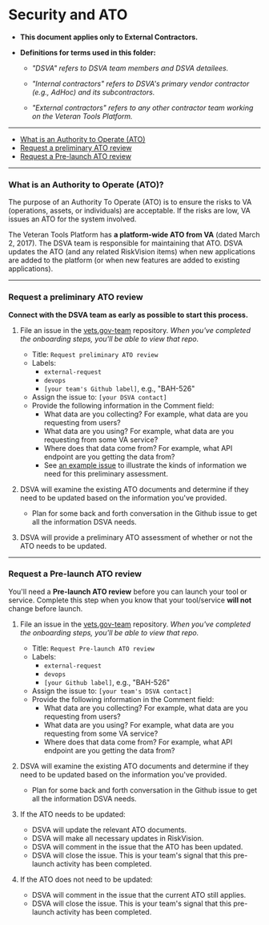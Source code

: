 # Security and ATO


* **This document applies only to External Contractors.**

* **Definitions for terms used in this folder:**

  * *"DSVA" refers to DSVA team members and DSVA detailees.*

  * *"Internal contractors" refers to DSVA's primary vendor contractor (e.g., AdHoc) and its subcontractors.*

  * *"External contractors" refers to any other contractor team working on the Veteran Tools Platform.*

<hr>

* [What is an Authority to Operate (ATO)](#what-is-an-authority-to-operate-ato)
* [Request a preliminary ATO review](#request-a-preliminary-ato-review)
* [Request a Pre-launch ATO review](#request-a-pre-launch-ato-review)

<hr>

### What is an Authority to Operate (ATO)?

The purpose of an Authority To Operate (ATO) is to ensure the risks to VA (operations, assets, or individuals) are acceptable. If the risks are low, VA issues an ATO for the system involved.

The Veteran Tools Platform has **a platform-wide ATO from VA** (dated March 2, 2017). The DSVA team is responsible for maintaining that ATO. DSVA updates the ATO (and any related RiskVision items) when new applications are added to the platform (or when new features are added to existing applications).

<hr>

### Request a preliminary ATO review

**Connect with the DSVA team as early as possible to start this process.**

1. File an issue in the <a href="https://github.com/department-of-veterans-affairs/vets.gov-team" target="_blank">vets.gov-team</a> repository. *When you've completed the onboarding steps, you'll be able to view that repo.*
    * Title: ```Request preliminary ATO review```
    * Labels:
      * ```external-request```
      * ```devops```
      * ```[your team's Github label]```, e.g., "BAH-526"
    * Assign the issue to: ```[your DSVA contact]```
    * Provide the following information in the Comment field: 
      * What data are you collecting? For example, what data are you requesting from users?
      * What data are you using? For example, what data are you requesting from some VA service?
      * Where does that data come from? For example, what API endpoint are you getting the data from?
      * See [an example issue](https://github.com/department-of-veterans-affairs/vets.gov-ato/issues/318) to illustrate the kinds of information we need for this preliminary assessment.
1. DSVA will examine the existing ATO documents and determine if they need to be updated based on the information you've provided.
    * Plan for some back and forth conversation in the Github issue to get all the information DSVA needs.

1. DSVA will provide a preliminary ATO assessment of whether or not the ATO needs to be updated.

<hr>

### Request a Pre-launch ATO review

You'll need a **Pre-launch ATO review** before you can launch your tool or service. Complete this step when you know that your tool/service **will not** change before launch.

1. File an issue in the <a href="https://github.com/department-of-veterans-affairs/vets.gov-team" target="_blank">vets.gov-team</a> repository. *When you've completed the onboarding steps, you'll be able to view that repo.*
    * Title: ```Request Pre-launch ATO review```
    * Labels:
      * ```external-request```
      * ```devops```
      * ```[your Github label]```, e.g., "BAH-526"
    * Assign the issue to: ```[your team's DSVA contact]```
    * Provide the following information in the Comment field: 
      * What data are you collecting? For example, what data are you requesting from users?
      * What data are you using? For example, what data are you requesting from some VA service?
      * Where does that data come from? For example, what API endpoint are you getting the data from?

1. DSVA will examine the existing ATO documents and determine if they need to be updated based on the information you've provided.
    * Plan for some back and forth conversation in the Github issue to get all the information DSVA needs.

1. If the ATO needs to be updated:
    * DSVA will update the relevant ATO documents.
    * DSVA will make all necessary updates in RiskVision.
    * DSVA will comment in the issue that the ATO has been updated.
    * DSVA will close the issue. This is your team's signal that this pre-launch activity has been completed.

1. If the ATO does not need to be updated:
    * DSVA will comment in the issue that the current ATO still applies.
    * DSVA will close the issue. This is your team's signal that this pre-launch activity has been completed.
